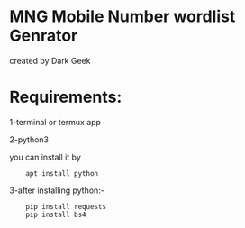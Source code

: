 # MNG Mobile Number wordlist Genrator
created by Dark Geek 
# Requirements:


1-terminal or termux app


2-python3

  you can install it by 
```
    apt install python
```
 3-after installing python:-
```
    pip install requests
    pip install bs4
```
